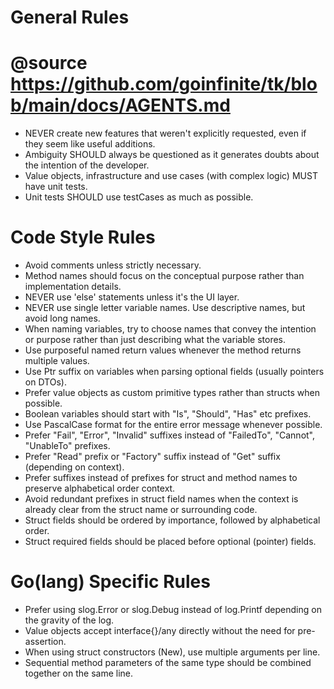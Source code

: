 # General Rules

# @source https://github.com/goinfinite/tk/blob/main/docs/AGENTS.md

- NEVER create new features that weren't explicitly requested, even if they seem like useful additions.
- Ambiguity SHOULD always be questioned as it generates doubts about the intention of the developer.
- Value objects, infrastructure and use cases (with complex logic) MUST have unit tests.
- Unit tests SHOULD use testCases as much as possible.

# Code Style Rules

- Avoid comments unless strictly necessary.
- Method names should focus on the conceptual purpose rather than implementation details.
- NEVER use 'else' statements unless it's the UI layer.
- NEVER use single letter variable names. Use descriptive names, but avoid long names.
- When naming variables, try to choose names that convey the intention or purpose rather than just describing what the variable stores.
- Use purposeful named return values whenever the method returns multiple values.
- Use Ptr suffix on variables when parsing optional fields (usually pointers on DTOs).
- Prefer value objects as custom primitive types rather than structs when possible.
- Boolean variables should start with "Is", "Should", "Has" etc prefixes.
- Use PascalCase format for the entire error message whenever possible.
- Prefer "Fail", "Error", "Invalid" suffixes instead of "FailedTo", "Cannot", "UnableTo" prefixes.
- Prefer "Read" prefix or "Factory" suffix instead of "Get" suffix (depending on context).
- Prefer suffixes instead of prefixes for struct and method names to preserve alphabetical order context.
- Avoid redundant prefixes in struct field names when the context is already clear from the struct name or surrounding code.
- Struct fields should be ordered by importance, followed by alphabetical order.
- Struct required fields should be placed before optional (pointer) fields.

# Go(lang) Specific Rules

- Prefer using slog.Error or slog.Debug instead of log.Printf depending on the gravity of the log.
- Value objects accept interface{}/any directly without the need for pre-assertion.
- When using struct constructors (New), use multiple arguments per line.
- Sequential method parameters of the same type should be combined together on the same line.
